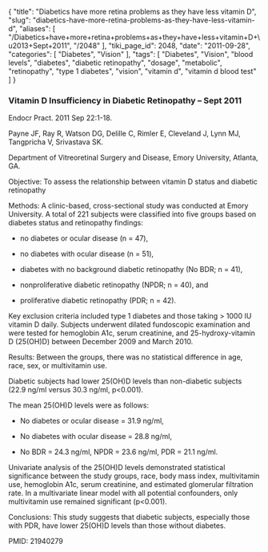 {
    "title": "Diabetics have more retina problems as they have less vitamin D",
    "slug": "diabetics-have-more-retina-problems-as-they-have-less-vitamin-d",
    "aliases": [
        "/Diabetics+have+more+retina+problems+as+they+have+less+vitamin+D+\u2013+Sept+2011",
        "/2048"
    ],
    "tiki_page_id": 2048,
    "date": "2011-09-28",
    "categories": [
        "Diabetes",
        "Vision"
    ],
    "tags": [
        "Diabetes",
        "Vision",
        "blood levels",
        "diabetes",
        "diabetic retinopathy",
        "dosage",
        "metabolic",
        "retinopathy",
        "type 1 diabetes",
        "vision",
        "vitamin d",
        "vitamin d blood test"
    ]
}


### Vitamin D Insufficiency in Diabetic Retinopathy – Sept 2011

Endocr Pract. 2011 Sep 22:1-18. 

Payne JF, Ray R, Watson DG, Delille C, Rimler E, Cleveland J, Lynn MJ, Tangpricha V, Srivastava SK.

Department of Vitreoretinal Surgery and Disease, Emory University, Atlanta, GA.

Objective: To assess the relationship between vitamin D status and diabetic retinopathy

Methods: A clinic-based, cross-sectional study was conducted at Emory University. A total of 221 subjects were classified into five groups based on diabetes status and retinopathy findings: 

* no diabetes or ocular disease (n = 47), 

* no diabetes with ocular disease (n = 51), 

* diabetes with no background diabetic retinopathy (No BDR; n = 41), 

* nonproliferative diabetic retinopathy (NPDR; n = 40), and 

* proliferative diabetic retinopathy (PDR; n = 42). 

Key exclusion criteria included type 1 diabetes and those taking > 1000 IU vitamin D daily. Subjects underwent dilated fundoscopic examination and were tested for hemoglobin A1c, serum creatinine, and 25-hydroxy-vitamin D (25(OH)D) between December 2009 and March 2010.

Results: Between the groups, there was no statistical difference in age, race, sex, or multivitamin use. 

Diabetic subjects had lower 25(OH)D levels than non-diabetic subjects (22.9 ng/ml versus 30.3 ng/ml, p<0.001). 

The mean 25(OH)D levels were as follows: 

* No diabetes or ocular disease = 31.9 ng/ml, 

* No diabetes with ocular disease = 28.8 ng/ml, 

* No BDR = 24.3 ng/ml, NPDR = 23.6 ng/ml, PDR = 21.1 ng/ml. 

Univariate analysis of the 25(OH)D levels demonstrated statistical significance between the study groups, race, body mass index, multivitamin use, hemoglobin A1c, serum creatinine, and estimated glomerular filtration rate. In a multivariate linear model with all potential confounders, only multivitamin use remained significant (p<0.001).

Conclusions: This study suggests that diabetic subjects, especially those with PDR, have lower 25(OH)D levels than those without diabetes.

PMID:     21940279